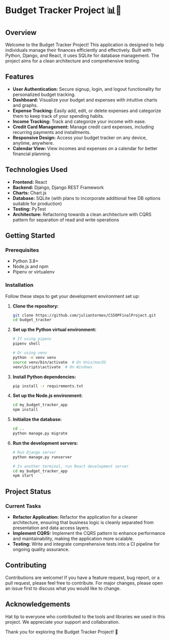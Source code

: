 # Budget Tracker Project 📊💼

## Overview

Welcome to the Budget Tracker Project! This application is designed to help individuals manage their finances efficiently and effectively. Built with Python, Django, and React, it uses SQLite for database management. The project aims for a clean architecture and comprehensive testing.

## Features

- **User Authentication:** Secure signup, login, and logout functionality for personalized budget tracking.
- **Dashboard:** Visualize your budget and expenses with intuitive charts and graphs.
- **Expense Tracking:** Easily add, edit, or delete expenses and categorize them to keep track of your spending habits.
- **Income Tracking:** Track and categorize your income with ease.
- **Credit Card Management:** Manage credit card expenses, including recurring payments and installments.
- **Responsive Design:** Access your budget tracker on any device, anytime, anywhere.
- **Calendar View:** View incomes and expenses on a calendar for better financial planning.

## Technologies Used

- **Frontend:** React
- **Backend:** Django, Django REST Framework
- **Charts:** Chart.js
- **Database:** SQLite (with plans to incorporate additional free DB options suitable for production)
- **Testing:** PyTest
- **Architecture:** Refactoring towards a clean architecture with CQRS pattern for separation of read and write operations

## Getting Started

### Prerequisites

- Python 3.8+
- Node.js and npm
- Pipenv or virtualenv

### Installation

Follow these steps to get your development environment set up:

1. **Clone the repository:**

    ```bash
    git clone https://github.com/juliantormes/CS50PFinalProject.git
    cd budget_tracker
    ```

2. **Set up the Python virtual environment:**

    ```bash
    # If using pipenv
    pipenv shell  

    # Or using venv
    python -m venv venv
    source venv/bin/activate  # On Unix/macOS
    venv\Scripts\activate  # On Windows
    ```

3. **Install Python dependencies:**

    ```bash
    pip install -r requirements.txt
    ```

4. **Set up the Node.js environment:**

    ```bash
    cd my_budget_tracker_app
    npm install
    ```

5. **Initialize the database:**

    ```bash
    cd ..
    python manage.py migrate
    ```

6. **Run the development servers:**

    ```bash
    # Run Django server
    python manage.py runserver

    # In another terminal, run React development server
    cd my_budget_tracker_app
    npm start
    ```

## Project Status

### Current Tasks

- **Refactor Application:** Refactor the application for a cleaner architecture, ensuring that business logic is cleanly separated from presentation and data access layers.
- **Implement CQRS:** Implement the CQRS pattern to enhance performance and maintainability, making the application more scalable.
- **Testing:** Write and integrate comprehensive tests into a CI pipeline for ongoing quality assurance.

## Contributing

Contributions are welcome! If you have a feature request, bug report, or a pull request, please feel free to contribute. For major changes, please open an issue first to discuss what you would like to change.

## Acknowledgements

Hat tip to everyone who contributed to the tools and libraries we used in this project. We appreciate your support and collaboration.

Thank you for exploring the Budget Tracker Project! 🚀
